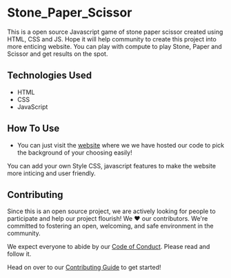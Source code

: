 # Stone_Paper_Scissor


This is a open source Javascript game of stone paper scissor created using HTML, CSS and JS. Hope it will help community to create this project into more enticing website. 
You can play with compute to play Stone, Paper and Scissor and get results on the spot. 

## Technologies Used

 - HTML
 - CSS
 - JavaScript
 
 ## How To Use
 
 -  You can just visit the [website](  ) where we we have hosted our code to pick the background of your choosing easily! 
 
You can add your own Style CSS, javascript features to make the website more inticing and user friendly. 

## Contributing
Since this is an open source project, we are actively looking for people to participate and help our project flourish! We ❤️ our contributors. We're committed to fostering an open, welcoming, and safe environment in the community.

We expect everyone to abide by our [Code of Conduct](  ). Please read and follow it. 

Head on over to our [Contributing Guide](  ) to get started!  
